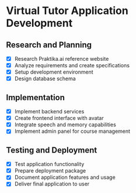 # Virtual Tutor Application Development

## Research and Planning
- [x] Research Praktika.ai reference website
- [x] Analyze requirements and create specifications
- [x] Setup development environment
- [x] Design database schema

## Implementation
- [x] Implement backend services
- [x] Create frontend interface with avatar
- [x] Integrate speech and memory capabilities
- [x] Implement admin panel for course management

## Testing and Deployment
- [x] Test application functionality
- [x] Prepare deployment package
- [x] Document application features and usage
- [x] Deliver final application to user
